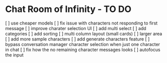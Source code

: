 # Chat Room of Infinity - TO DO

[ ] use cheaper models
[ ] fix issue with characters not responding to first message
[ ] improve charater selection UI
   [ ] add multi select
   [ ] add categories
   [ ] add sorting
   [ ] multi column layout (small cards)
   [ ] larger area
[ ] add more sample characters
[ ] add generate characters feature
[ ] bypass conversation manager character selection when just one character in chat
[ ] fix how the no remaining character messages looks
[ ] autofocus the input

